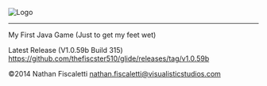 ![Logo](https://f.cloud.github.com/assets/1699763/1802988/48b67814-6c0f-11e3-81ee-00158ca9da2d.png)
* * *
My First Java Game (Just to get my feet wet)

Latest Release (V1.0.59b Build 315) https://github.com/thefiscster510/glide/releases/tag/v1.0.59b

©2014 Nathan Fiscaletti
nathan.fiscaletti@visualisticstudios.com
